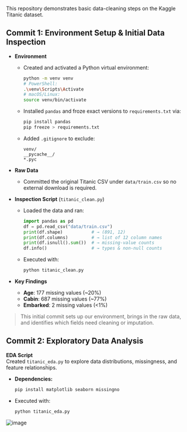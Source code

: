 
This repository demonstrates basic data-cleaning steps on the Kaggle Titanic dataset.


## Commit 1: Environment Setup & Initial Data Inspection

- **Environment**  
  - Created and activated a Python virtual environment:  
    ```bash
    python -m venv venv
    # PowerShell:
    .\venv\Scripts\Activate
    # macOS/Linux:
    source venv/bin/activate
    ```
  - Installed `pandas` and froze exact versions to `requirements.txt` via:
    ```bash
    pip install pandas
    pip freeze > requirements.txt
    ```
  - Added `.gitignore` to exclude:
    ```
    venv/
    __pycache__/
    *.pyc
    ```

- **Raw Data**  
  - Committed the original Titanic CSV under `data/train.csv` so no external download is required.

- **Inspection Script** (`titanic_clean.py`)  
  - Loaded the data and ran:
    ```python
    import pandas as pd
    df = pd.read_csv("data/train.csv")
    print(df.shape)           # → (891, 12)
    print(df.columns)         # → list of 12 column names
    print(df.isnull().sum())  # → missing-value counts
    df.info()                 # → types & non-null counts
    ```
  - Executed with:
    ```bash
    python titanic_clean.py
    ```

- **Key Findings**  
  - **Age**: 177 missing values (~20%)  
  - **Cabin**: 687 missing values (~77%)  
  - **Embarked**: 2 missing values (<1%)

> This initial commit sets up our environment, brings in the raw data, and identifies which fields need cleaning or imputation.  


## Commit 2: Exploratory Data Analysis

**EDA Script**  
Created `titanic_eda.py` to explore data distributions, missingness, and feature relationships.

- **Dependencies:**  
  ```bash
  pip install matplotlib seaborn missingno

- Executed with:
    ```bash
    python titanic_eda.py
    ```
![image](https://github.com/user-attachments/assets/4d83215f-8caa-4b06-8ce2-ef427fac22cc)

